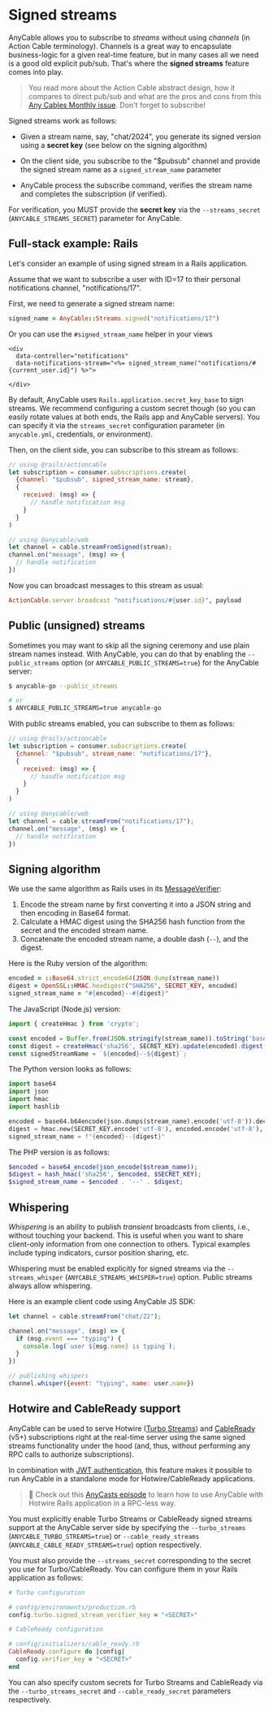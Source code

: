 # Signed streams

AnyCable allows you to subscribe to _streams_ without using _channels_ (in Action Cable terminology). Channels is a great way to encapsulate business-logic for a given real-time feature, but in many cases all we need is a good old explicit pub/sub. That's where the **signed streams** feature comes into play.

> You read more about the Action Cable abstract design, how it compares to direct pub/sub and what are the pros and cons from this [Any Cables Monthly issue](https://anycable.substack.com/p/any-cables-monthly-18). Don't forget to subscribe!

Signed streams work as follows:

- Given a stream name, say, "chat/2024", you generate its signed version using a **secret key** (see below on the signing algorithm)

- On the client side, you subscribe to the "$pubsub" channel and provide the signed stream name as a `signed_stream_name` parameter

- AnyCable process the subscribe command, verifies the stream name and completes the subscription (if verified).

For verification, you MUST provide the **secret key** via the `--streams_secret` (`ANYCABLE_STREAMS_SECRET`) parameter for AnyCable.

## Full-stack example: Rails

Let's consider an example of using signed stream in a Rails application.

Assume that we want to subscribe a user with ID=17 to their personal notifications channel, "notifications/17".

First, we need to generate a signed stream name:

```ruby
signed_name = AnyCable::Streams.signed("notifications/17")
```

Or you can use the `#signed_stream_name` helper in your views

```erb
<div
  data-controller="notifications"
  data-notifications-stream="<%= signed_stream_name("notifications/#{current_user.id}") %>">

</div>
```

By default, AnyCable uses `Rails.application.secret_key_base` to sign streams. We recommend configuring a custom secret though (so you can easily rotate values at both ends, the Rails app and AnyCable servers). You can specify it via the `streams_secret` configuration parameter (in `anycable.yml`, credentials, or environment).

Then, on the client side, you can subscribe to this stream as follows:

```js
// using @rails/actioncable
let subscription = consumer.subscriptions.create(
  {channel: "$pubsub", signed_stream_name: stream},
  {
    received: (msg) => {
      // handle notification msg
    }
  }
)

// using @anycable/web
let channel = cable.streamFromSigned(stream);
channel.on("message", (msg) => {
  // handle notification
})
```

Now you can broadcast messages to this stream as usual:

```ruby
ActionCable.server.broadcast "notifications/#{user.id}", payload
```

## Public (unsigned) streams

Sometimes you may want to skip all the signing ceremony and use plain stream names instead. With AnyCable, you can do that by enabling the `--public_streams` option (or `ANYCABLE_PUBLIC_STREAMS=true`) for the AnyCable server:

```sh
$ anycable-go --public_streams

# or
$ ANYCABLE_PUBLIC_STREAMS=true anycable-go
```

With public streams enabled, you can subscribe to them as follows:

```js
// using @rails/actioncable
let subscription = consumer.subscriptions.create(
  {channel: "$pubsub", stream_name: "notifications/17"},
  {
    received: (msg) => {
      // handle notification msg
    }
  }
)

// using @anycable/web
let channel = cable.streamFrom("notifications/17");
channel.on("message", (msg) => {
  // handle notification
})
```

## Signing algorithm

We use the same algorithm as Rails uses in its [MessageVerifier](https://api.rubyonrails.org/v7.1.3/classes/ActiveSupport/MessageVerifier.html):

1. Encode the stream name by first converting it into a JSON string and then encoding in Base64 format.
1. Calculate a HMAC digest using the SHA256 hash function from the secret and the encoded stream name.
1. Concatenate the encoded stream name, a double dash (`--`), and the digest.

Here is the Ruby version of the algorithm:

```ruby
encoded = ::Base64.strict_encode64(JSON.dump(stream_name))
digest = OpenSSL::HMAC.hexdigest("SHA256", SECRET_KEY, encoded)
signed_stream_name = "#{encoded}--#{digest}"
```

The JavaScript (Node.js) version:

```js
import { createHmac } from 'crypto';

const encoded = Buffer.from(JSON.stringify(stream_name)).toString('base64');
const digest = createHmac('sha256', SECRET_KEY).update(encoded).digest('hex');
const signedStreamName = `${encoded}--${digest}`;
```

The Python version looks as follows:

```python
import base64
import json
import hmac
import hashlib

encoded = base64.b64encode(json.dumps(stream_name).encode('utf-8')).decode('utf-8')
digest = hmac.new(SECRET_KEY.encode('utf-8'), encoded.encode('utf-8'), hashlib.sha256).hexdigest()
signed_stream_name = f"{encoded}--{digest}"
```

The PHP version is as follows:

```php
$encoded = base64_encode(json_encode($stream_name));
$digest = hash_hmac('sha256', $encoded, $SECRET_KEY);
$signed_stream_name = $encoded . '--' . $digest;
```

## Whispering

_Whispering_ is an ability to publish _transient_ broadcasts from clients, i.e., without touching your backend. This is useful when you want to share client-only information from one connection to others. Typical examples include typing indicators, cursor position sharing, etc.

Whispering must be enabled explicitly for signed streams via the `--streams_whisper` (`ANYCABLE_STREAMS_WHISPER=true`) option. Public streams always allow whispering.

Here is an example client code using AnyCable JS SDK:

```js
let channel = cable.streamFrom("chat/22");

channel.on("message", (msg) => {
  if (msg.event === "typing") {
    console.log(`user ${msg.name} is typing`);
  }
})

// publishing whispers
channel.whisper({event: "typing", name: user.name})
```

## Hotwire and CableReady support

AnyCable can be used to serve Hotwire ([Turbo Streams](https://turbo.hotwired.dev/handbook/streams)) and [CableReady](https://cableready.stimulusreflex.com) (v5+) subscriptions right at the real-time server using the same signed streams functionality under the hood (and, thus, without performing any RPC calls to authorize subscriptions).

In combination with [JWT authentication](./jwt_identification.md), this feature makes it possible to run AnyCable in a standalone mode for Hotwire/CableReady applications.

> 🎥 Check out this [AnyCasts episode](https://anycable.io/blog/anycasts-rails-7-hotwire-and-anycable/) to learn how to use AnyCable with Hotwire Rails application in a RPC-less way.

You must explicitly enable Turbo Streams or CableReady signed streams support at the AnyCable server side by specifying the `--turbo_streams` (`ANYCABLE_TURBO_STREAMS=true`) or `--cable_ready_streams` (`ANYCABLE_CABLE_READY_STREAMS=true`) option respectively.

You must also provide the `--streams_secret` corresponding to the secret you use for Turbo/CableReady. You can configure them in your Rails application as follows:

```ruby
# Turbo configuration

# config/environments/production.rb
config.turbo.signed_stream_verifier_key = "<SECRET>"

# CableReady configuration

# config/initializers/cable_ready.rb
CableReady.configure do |config|
  config.verifier_key = "<SECRET>"
end
```

You can also specify custom secrets for Turbo Streams and CableReady via the `--turbo_streams_secret` and `--cable_ready_secret` parameters respectively.
